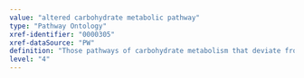 ```yaml
---
value: "altered carbohydrate metabolic pathway"
type: "Pathway Ontology"
xref-identifier: "0000305"
xref-dataSource: "PW"
definition: "Those pathways of carbohydrate metabolism that deviate from what their normal course should be. Aberrant carbohydrate metabolic pathways, alone or in combination with other pathways, underlie various diseases."
level: "4"
---
```

